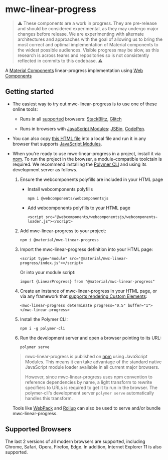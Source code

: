 # mwc-linear-progress

> :warning: These components are a work in progress. They are pre-release and should be considered experimental, as they may undergo major changes before release. We are experimenting with alternate architectures and approaches with the goal of allowing us to bring the most correct and optimal implementation of Material components to the widest possible audiences. Visible progress may be slow, as this research is across teams and repositories so is not consistently reflected in commits to this codebase. :warning:

A [Material Components](https://material.io/components/) linear-progress implementation using [Web Components](https://www.webcomponents.org/introduction)

## Getting started

 * The easiest way to try out mwc-linear-progress is to use one of these online tools:

    * Runs in all [supported](#supported-browsers) browsers: [StackBlitz](https://stackblitz.com/edit/mwc-icon-example?file=index.js), [Glitch](https://glitch.com/edit/#!/mwc-icon-example?path=index.html)

    * Runs in browsers with [JavaScript Modules](https://caniuse.com/#search=modules): [JSBin](http://jsbin.com/qibisux/edit?html,output),
    [CodePen](https://codepen.io/azakus/pen/deZLja).

* You can also copy [this HTML file](https://gist.githubusercontent.com/azakus/f01e9fc2ed04e781ad5a52ded7b296e7/raw/266f2f4f91cbfe89b2acc6ec63957b1a3cfe9b39/index.html) into a local file and run it in any browser that supports [JavaScript Modules]((https://caniuse.com/#search=modules)).

* When you're ready to use mwc-linear-progress in a project, install it via [npm](https://www.npmjs.com/). To run the project in the browser, a module-compatible toolctain is required. We recommend installing the [Polymer CLI](https://github.com/Polymer/polymer-cli) and using its development server as follows.

  1. Ensure the webcomponents polyfills are included in your HTML page

      - Install webcomponents polyfills

          ```npm i @webcomponents/webcomponentsjs```

      - Add webcomponents polyfills to your HTML page

          ```<script src="@webcomponents/webcomponentsjs/webcomponents-loader.js"></script>```

  1. Add mwc-linear-progress to your project:

      ```npm i @material/mwc-linear-progress```

  1. Import the mwc-linear-progress definition into your HTML page:

      ```<script type="module" src="@material/mwc-linear-progress/index.js"></script>```

      Or into your module script:

      ```import {LinearProgress} from "@material/mwc-linear-progress"```

  1. Create an instance of mwc-linear-progress in your HTML page, or via any framework that [supports rendering Custom Elements](https://custom-elements-everywhere.com/):

      ```<mwc-linear-progress determinate progress="0.5" buffer="1"></mwc-linear-progress>```

  1. Install the Polymer CLI:

      ```npm i -g polymer-cli```

  1. Run the development server and open a browser pointing to its URL:

      ```polymer serve```

  > mwc-linear-progress is published on [npm](https://www.npmjs.com/package/@material/mwc-linear-progress) using JavaScript Modules.
  This means it can take advantage of the standard native JavaScript module loader available in all current major browsers.
  >
  > However, since mwc-linear-progress uses npm convention to reference dependencies by name, a light transform to rewrite specifiers to URLs is required to get it to run in the browser. The polymer-cli's development server `polymer serve` automatically handles this transform.

  Tools like [WebPack](https://webpack.js.org/) and [Rollup](https://rollupjs.org/) can also be used to serve and/or bundle mwc-linear-progress.

## Supported Browsers

The last 2 versions of all modern browsers are supported, including
Chrome, Safari, Opera, Firefox, Edge. In addition, Internet Explorer 11 is also supported.
